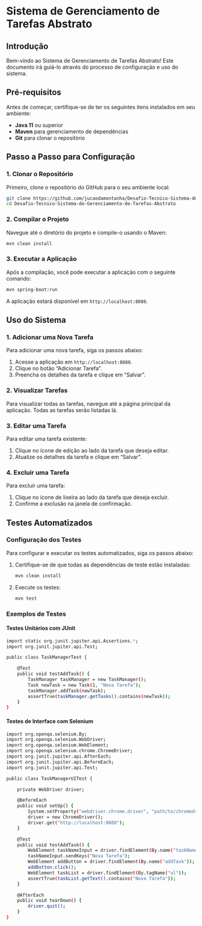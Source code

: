 # Sistema de Gerenciamento de Tarefas Abstrato

## Introdução

Bem-vindo ao Sistema de Gerenciamento de Tarefas Abstrato! Este documento irá guiá-lo através do processo de configuração e uso do sistema.

## Pré-requisitos

Antes de começar, certifique-se de ter os seguintes itens instalados em seu ambiente:

-   **Java 11**  ou superior
-   **Maven**  para gerenciamento de dependências
-   **Git**  para clonar o repositório

## Passo a Passo para Configuração

### 1. Clonar o Repositório

Primeiro, clone o repositório do GitHub para o seu ambiente local:

```bash
git clone https://github.com/jucaodamontanha/Desafio-Tecnico-Sistema-de-Gerenciamento-de-Tarefas-Abstrato.git
cd Desafio-Tecnico-Sistema-de-Gerenciamento-de-Tarefas-Abstrato

```

### 2. Compilar o Projeto

Navegue até o diretório do projeto e compile-o usando o Maven:

```bash
mvn clean install

```

### 3. Executar a Aplicação

Após a compilação, você pode executar a aplicação com o seguinte comando:

```bash
mvn spring-boot:run

```

A aplicação estará disponível em  `http://localhost:8080`.

## Uso do Sistema

### 1. Adicionar uma Nova Tarefa

Para adicionar uma nova tarefa, siga os passos abaixo:

1.  Acesse a aplicação em  `http://localhost:8080`.
2.  Clique no botão “Adicionar Tarefa”.
3.  Preencha os detalhes da tarefa e clique em “Salvar”.

### 2. Visualizar Tarefas

Para visualizar todas as tarefas, navegue até a página principal da aplicação. Todas as tarefas serão listadas lá.

### 3. Editar uma Tarefa

Para editar uma tarefa existente:

1.  Clique no ícone de edição ao lado da tarefa que deseja editar.
2.  Atualize os detalhes da tarefa e clique em “Salvar”.

### 4. Excluir uma Tarefa

Para excluir uma tarefa:

1.  Clique no ícone de lixeira ao lado da tarefa que deseja excluir.
2.  Confirme a exclusão na janela de confirmação.

## Testes Automatizados

### Configuração dos Testes

Para configurar e executar os testes automatizados, siga os passos abaixo:

1.  Certifique-se de que todas as dependências de teste estão instaladas:
    
    ```bash
    mvn clean install
    
    ```
    
2.  Execute os testes:
    
    ```bash
    mvn test
    
    ```
    

### Exemplos de Testes

#### Testes Unitários com JUnit

```bash
import static org.junit.jupiter.api.Assertions.*;
import org.junit.jupiter.api.Test;

public class TaskManagerTest {

    @Test
    public void testAddTask() {
        TaskManager taskManager = new TaskManager();
        Task newTask = new Task(1, "Nova Tarefa");
        taskManager.addTask(newTask);
        assertTrue(taskManager.getTasks().contains(newTask));
    }
}

```

#### Testes de Interface com Selenium

```bash
import org.openqa.selenium.By;
import org.openqa.selenium.WebDriver;
import org.openqa.selenium.WebElement;
import org.openqa.selenium.chrome.ChromeDriver;
import org.junit.jupiter.api.AfterEach;
import org.junit.jupiter.api.BeforeEach;
import org.junit.jupiter.api.Test;

public class TaskManagerUITest {

    private WebDriver driver;

    @BeforeEach
    public void setUp() {
        System.setProperty("webdriver.chrome.driver", "path/to/chromedriver");
        driver = new ChromeDriver();
        driver.get("http://localhost:8080");
    }

    @Test
    public void testAddTask() {
        WebElement taskNameInput = driver.findElement(By.name("taskName"));
        taskNameInput.sendKeys("Nova Tarefa");
        WebElement addButton = driver.findElement(By.name("addTask"));
        addButton.click();
        WebElement taskList = driver.findElement(By.tagName("ul"));
        assertTrue(taskList.getText().contains("Nova Tarefa"));
    }

    @AfterEach
    public void tearDown() {
        driver.quit();
    }
}
```
